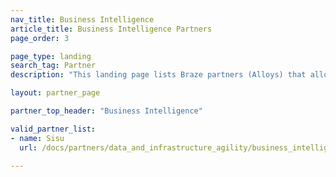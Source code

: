 ```yaml
---
nav_title: Business Intelligence
article_title: Business Intelligence Partners
page_order: 3

page_type: landing
search_tag: Partner
description: "This landing page lists Braze partners (Alloys) that allow you you integrate with business intelligence products."

layout: partner_page

partner_top_header: "Business Intelligence"

valid_partner_list:
- name: Sisu
  url: /docs/partners/data_and_infrastructure_agility/business_intelligence/sisu_data/

---
```

